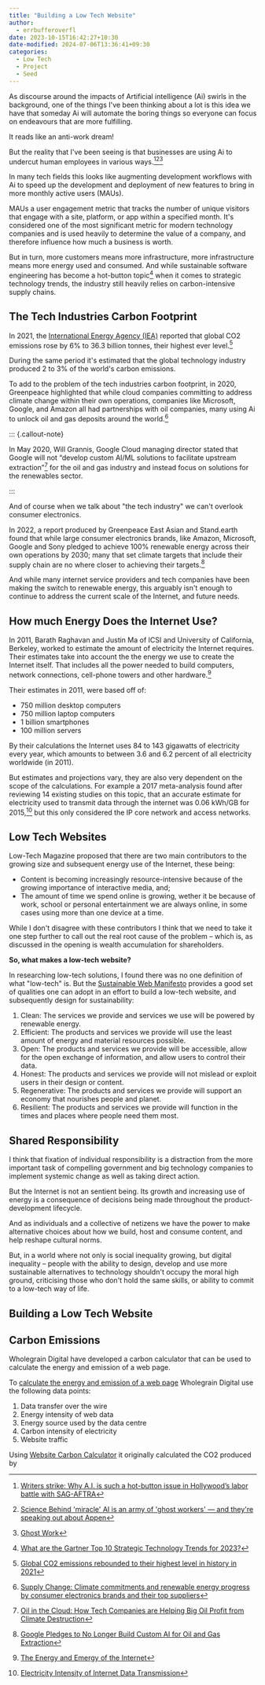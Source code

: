 ```yaml
---
title: "Building a Low Tech Website"
author:
  - errbufferoverfl
date: 2023-10-15T16:42:27+10:30
date-modified: 2024-07-06T13:36:41+09:30
categories:
  - Low Tech
  - Project
  - Seed
---
```


As discourse around the impacts of Artificial intelligence (Ai) swirls in the background, one of the things I've been thinking about a lot is this idea we have that someday Ai will automate the boring things so everyone can focus on endeavours that are more fulfilling.

It reads like an anti-work dream!

But the reality that I've been seeing is that businesses are using Ai to undercut human employees in various ways.[^1][^2][^3]

In many tech fields this looks like augmenting development workflows with Ai to speed up the development and deployment of new features to bring in more monthly active users (MAUs).

MAUs a user engagement metric that tracks the number of unique visitors that engage with a site, platform, or app within a specified month. It's considered one of the most significant metric for modern technology companies and is used heavily to determine the value of a company, and therefore influence how much a business is worth.

But in turn, more customers means more infrastructure, more infrastructure means more energy used and consumed. And while sustainable software engineering has become a hot-button topic[^4] when it comes to strategic technology trends, the industry still heavily relies on carbon-intensive supply chains.

## The Tech Industries Carbon Footprint

In 2021, the [International Energy Agency (IEA)](https://www.iea.org/about) reported that global CO2 emissions rose by 6% to 36.3 billion tonnes, their highest ever level.[^5]

During the same period it's estimated that the global technology industry produced 2 to 3% of the world's carbon emissions.

To add to the problem of the tech industries carbon footprint, in 2020, Greenpeace highlighted that while cloud companies committing to address climate change within their own operations, companies like Microsoft, Google, and Amazon all had partnerships with oil companies, many using Ai to unlock oil and gas deposits around the world.[^6]

::: {.callout-note}

In May 2020, Will Grannis, Google Cloud managing director stated that Google will not “develop custom AI/ML solutions to facilitate upstream extraction”[^7] for the oil and gas industry and instead focus on solutions for the renewables sector.

:::

And of course when we talk about "the tech industry" we can't overlook consumer electronics.

In 2022, a report produced by Greenpeace East Asian and Stand.earth found that while large consumer electronics brands, like Amazon, Microsoft, Google and Sony pledged to achieve 100% renewable energy across their own operations by 2030; many that set climate targets that include their supply chain are no where closer to achieving their targets.[^8]

And while many internet service providers and tech companies have been making the switch to renewable energy, this arguably isn't enough to continue to address the current scale of the Internet, and future needs.

## How much Energy Does the Internet Use?

In 2011, Barath Raghavan and Justin Ma of ICSI and University of California, Berkeley, worked to estimate the amount of electricity the Internet requires. Their estimates take into account the the energy we use to create the Internet itself. That includes all the power needed to build computers, network connections, cell-phone towers and other hardware.[^9]

Their estimates in 2011, were based off of:

- 750 million desktop computers
- 750 million laptop computers
- 1 billion smartphones
- 100 million servers

By their calculations the Internet uses 84 to 143 gigawatts of electricity every year, which amounts to between 3.6 and 6.2 percent of all electricity worldwide (in 2011).

But estimates and projections vary, they are also very dependent on the scope of the calculations. For example a 2017 meta-analysis found after reviewing 14 existing studies on this topic, that an accurate estimate for electricity used to transmit data through the internet was 0.06 kWh/GB for 2015,[^10] but this only considered the IP core network and access networks.

## Low Tech Websites

Low-Tech Magazine proposed that there are two main contributors to the growing size and subsequent energy use of the Internet, these being:

- Content is becoming increasingly resource-intensive because of the growing importance of interactive media, and;
- The amount of time we spend online is growing, wether it be because of work, school or personal entertainment we are always online, in some cases using more than one device at a time.

While I don't disagree with these contributors I think that we need to take it one step further to call out the real root cause of the problem – which is, as discussed in the opening is wealth accumulation for shareholders.

**So, what makes a low-tech website?**

In researching low-tech solutions, I found there was no one definition of what "low-tech" is. But the [Sustainable Web Manifesto](https://www.sustainablewebmanifesto.com/) provides a good set of qualities one can adopt in an effort to build a low-tech website, and subsequently design for sustainability:

1. Clean: The services we provide and services we use will be powered by renewable energy.
2. Efficient: The products and services we provide will use the least amount of energy and material resources possible.
3. Open: The products and services we provide will be accessible, allow for the open exchange of information, and allow users to control their data.
4. Honest: The products and services we provide will not mislead or exploit users in their design or content.
5. Regenerative: The products and services we provide will support an economy that nourishes people and planet.
6. Resilient: The products and services we provide will function in the times and places where people need them most.

## Shared Responsibility

I think that fixation of individual responsibility is a distraction from the more important task of compelling government and big technology companies to implement systemic change as well as taking direct action.

But the Internet is not an sentient being. Its growth and increasing use of energy is a consequence of decisions being made throughout the product-development lifecycle.

And as individuals and a collective of netizens we have the power to make alternative choices about how we build, host and consume content, and help reshape cultural norms.

But, in a world where not only is social inequality growing, but digital inequality – people with the ability to design, develop and use more sustainable alternatives to technology shouldn't occupy the moral high ground, criticising those who don't hold the same skills, or ability to commit to a low-tech way of life.

## Building a Low Tech Website

## Carbon Emissions

Wholegrain Digital have developed a carbon calculator that can be used to calculate the energy and emission of a web page.

To [calculate the energy and emission of a web page](https://sustainablewebdesign.org/calculating-digital-emissions/) Wholegrain Digital use the following data points:

1. Data transfer over the wire
2. Energy intensity of web data
3. Energy source used by the data centre
4. Carbon intensity of electricity
5. Website traffic

Using [Website Carbon Calculator](https://www.websitecarbon.com/website/garden-errbufferoverfl-me/) it originally calculated the CO2 produced by

[^1]: [Writers strike: Why A.I. is such a hot-button issue in Hollywood’s labor battle with SAG-AFTRA](https://fortune.com/2023/07/24/sag-aftra-writers-strike-explained-artificial-intelligence/)
[^2]: [Science
Behind 'miracle' AI is an army of 'ghost workers' — and they're speaking out about Appen](https://www.abc.net.au/news/science/2022-10-14/artificial-intelligence-ai-appen-data-labelling-ghost-workers/101531084)
[^3]: [Ghost Work](https://www.ghostwork.org/)
[^4]: [What are the Gartner Top 10 Strategic Technology Trends for 2023?](https://www.gartner.com/en/articles/gartner-top-10-strategic-technology-trends-for-2023)
[^5]: [Global CO2 emissions rebounded to their highest level in history in 2021](https://www.iea.org/news/global-co2-emissions-rebounded-to-their-highest-level-in-history-in-2021)
[^6]: [Supply Change: Climate commitments and renewable energy progress by consumer electronics brands and their top suppliers](https://www.greenpeace.org/static/planet4-eastasia-stateless/2022/10/89382b33-supplychange.pdf)
[^7]: [Oil in the Cloud: How Tech Companies are Helping Big Oil Profit from Climate Destruction](https://www.greenpeace.org/usa/reports/oil-in-the-cloud/)
[^8]: [Google Pledges to No Longer Build Custom AI for Oil and Gas Extraction](https://www.theplanetarypress.com/2020/05/google-pledges-to-no-longer-build-custom-ai-for-oil-and-gas-extraction/)
[^9]: [The Energy and Emergy of the Internet](https://citeseerx.ist.psu.edu/viewdoc/download;jsessionid=952E6799CAF2004AA85250FB0531953D?doi=10.1.1.232.1826&rep=rep1&type=pdf)
[^10]: [Electricity Intensity of Internet Data Transmission](https://onlinelibrary.wiley.com/doi/epdf/10.1111/jiec.12630)
